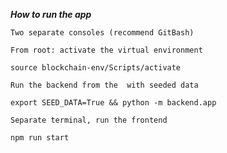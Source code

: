 
***How to run the app***
```
Two separate consoles (recommend GitBash)
```

```
From root: activate the virtual environment
```

```
source blockchain-env/Scripts/activate
```

```
Run the backend from the  with seeded data
```

```
export SEED_DATA=True && python -m backend.app
```

```
Separate terminal, run the frontend
```

```
npm run start
```
